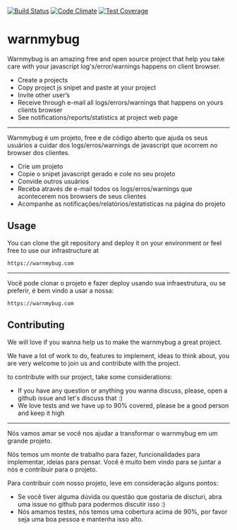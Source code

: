 [![Build Status](https://travis-ci.org/pinedevelop/warnmybug.svg?branch=master)](https://travis-ci.org/pinedevelop/warnmybug) [![Code Climate](https://codeclimate.com/github/pinedevelop/warnmybug/badges/gpa.svg)](https://codeclimate.com/github/pinedevelop/warnmybug) [![Test Coverage](https://codeclimate.com/github/pinedevelop/warnmybug/badges/coverage.svg)](https://codeclimate.com/github/pinedevelop/warnmybug/coverage)
# warnmybug

Warnmybug is an amazing free and open source project that help you take care with your javascript log's/error/warnings happens on client browser.

- Create a projects
- Copy project js snipet and paste at your project
- Invite other user’s
- Receive through e-mail all logs/errors/warnings that happens on yours clients browser
- See notifications/reports/statistics at project web page
	
***

Warnmybug é um projeto, free e de código aberto que ajuda os seus usuários a cuidar dos logs/erros/warnings de javascript que ocorrem no browser dos clientes.

- Crie um projeto
- Copie o snipet javascript gerado e cole no seu projeto
- Convide outros usuários
- Receba através de e-mail todos os logs/erros/warnings que acontecerem nos browsers de seus clientes
- Acompanhe as notificações/relatórios/estatisticas na página do projeto

## Usage

You can clone the git repository and deploy it on your environment or feel free to use our infrastructure at

`https://warnmybug.com`

***

Você pode clonar o projeto e fazer deploy usando sua infraestrutura, ou se preferir, é bem vindo a usar a nossa:

`https://warnmybug.com`

## Contributing

We will love if you wanna help us to make the warnmybug a great project.

We have a lot of work to do, features to implement, ideas to think about, you are very welcome to join us and contribute with the project.

to contribute with our project, take some considerations:

- If you have any question or anything you wanna discuss, please, open a github issue and let's discuss that :)
- We love tests and we have up to 90% covered, please be a good person and keep it high

***

Nós vamos amar se você nos ajudar a transformar o warnmybug em um grande projeto.

Nós temos um monte de trabalho para fazer, funcionalidades para implementar, ideias para pensar.
Você é muito bem vindo para se juntar a nós e contribuir para o projeto.

Para contribuir com nosso projeto, leve em consideração alguns pontos:

- Se você tiver alguma dúvida ou questão que gostaria de discturi, abra uma issue no github para podermos discutir isso :)
- Nós amamos testes, nós temos uma cobertura acima de 90%, por favor seja uma boa pessoa e mantenha isso alto.
